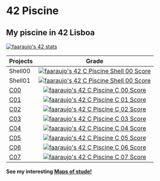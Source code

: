 # 42 Piscine

## My piscine in 42 Lisboa

[![faaraujo's 42 stats](https://badge42.vercel.app/api/v2/clgrr2va0002108jo3cc5foww/stats?cursusId=9&coalitionId=112)](https://github.com/JaeSeoKim/badge42)

Projects | Grade |
---------|:-----:|
Shell00 | [![faaraujo's 42 C Piscine Shell 00 Score](https://badge42.vercel.app/api/v2/clgrr2va0002108jo3cc5foww/project/3005944)](https://github.com/JaeSeoKim/badge42)
Shell01 | [![faaraujo's 42 C Piscine Shell 00 Score](https://badge42.vercel.app/api/v2/clgrr2va0002108jo3cc5foww/project/3005944)](https://github.com/JaeSeoKim/badge42)
[C00](https://github.com/faleite/42Piscine/blob/main/Notes/Projects/C00.md) | [![faaraujo's 42 C Piscine C 00 Score](https://badge42.vercel.app/api/v2/clgrr2va0002108jo3cc5foww/project/3010643)](https://github.com/JaeSeoKim/badge42)
[C01](https://github.com/faleite/42Piscine/blob/main/Notes/Projects/C01.md) | [![faaraujo's 42 C Piscine C 01 Score](https://badge42.vercel.app/api/v2/clgrr2va0002108jo3cc5foww/project/3017016)](https://github.com/JaeSeoKim/badge42)
[C02](https://github.com/faleite/42Piscine/blob/main/Notes/Projects/C02.md) | [![faaraujo's 42 C Piscine C 02 Score](https://badge42.vercel.app/api/v2/clgrr2va0002108jo3cc5foww/project/3021029)](https://github.com/JaeSeoKim/badge42)
[C03](https://github.com/faleite/42Piscine/blob/main/Notes/Projects/C03.md) | [![faaraujo's 42 C Piscine C 03 Score](https://badge42.vercel.app/api/v2/clgrr2va0002108jo3cc5foww/project/3025862)](https://github.com/JaeSeoKim/badge42)
[C04](https://github.com/faleite/42Piscine/blob/main/Notes/Projects/C04.md) | [![faaraujo's 42 C Piscine C 04 Score](https://badge42.vercel.app/api/v2/clgrr2va0002108jo3cc5foww/project/3029114)](https://github.com/JaeSeoKim/badge42) 
[C05](https://github.com/faleite/42Piscine/blob/main/Notes/Projects/C05.md) | [![faaraujo's 42 C Piscine C 05 Score](https://badge42.vercel.app/api/v2/clgrr2va0002108jo3cc5foww/project/3033307)](https://github.com/JaeSeoKim/badge42)
[C06](https://github.com/faleite/42Piscine/blob/main/Notes/Projects/C06.md) | [![faaraujo's 42 C Piscine C 06 Score](https://badge42.vercel.app/api/v2/clgrr2va0002108jo3cc5foww/project/3034745)](https://github.com/JaeSeoKim/badge42)
[C07](https://github.com/faleite/42Piscine/blob/main/Notes/Projects/C07.md) | [![faaraujo's 42 C Piscine C 07 Score](https://badge42.vercel.app/api/v2/clgrr2va0002108jo3cc5foww/project/3036524)](https://github.com/JaeSeoKim/badge42)

**See my interesting [Maps of stude!](https://faleite.github.io/map)**
